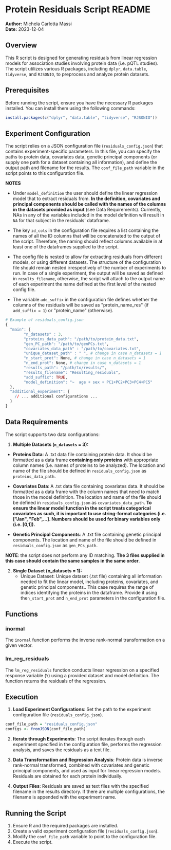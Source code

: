 # Protein Residuals Script README

**Author:** Michela Carlotta Massi  
**Date:** 2023-12-04

## Overview

This R script is designed for generating residuals from linear regression models for association studies involving protein data (i.e. pQTL studies). The script utilizes various R packages, including `dplyr`, `data.table`, `tidyverse`, and `RJSONIO`, to preprocess and analyze protein datasets.

## Prerequisites

Before running the script, ensure you have the necessary R packages installed. You can install them using the following commands:

```R
install.packages(c("dplyr", "data.table", "tidyverse", "RJSONIO"))
```

## Experiment Configuration

The script relies on a JSON configuration file (`residuals_config.json`) that contains experiment-specific parameters. In this file, you can specify the paths to protein data, covariates data, genetic principal components (or supply one path for a dataset containing all information), and define the output path and filename for the results. The `conf_file_path` variable in the script points to this configuration file.

**NOTES** 
- Under `model_definition` the user should define the linear regression model that to extract residuals from. **In the definition, covariates and principal components should be called with the names of the columns in the datasets provided as input** (see Data Requirements).
Currently, NAs in any of the variables included in the model definition will result in `NA` for that subject in the residuals' dataframe.

- The key `id_cols` in the configuration file requires a list containing the names of all the ID columns that will be concatenated to the output of the script. Therefore, the naming should reflect columns available in at least one of the dataframes supplied to the script.

- The config file is nested to allow for extracting residuals from different models, or using different datasets. The structure of the configuration file should remain nested irrespectively of the number of experiments to run. In case of a single experiment, the output will be saved as defined in `results_filename`, otherwise, the script will attach to the output name of each experiment the name defined at the first level of the nested config file.

- The variable `add_suffix` in the configuration file defines whether the columns of the residuals will be saved as "protein_name_res" (if `add_suffix = 1`) or "protein_name" (otherwise).

```R
# Example of residuals_config.json
{
  "main": {
        "n_datasets" : 3,
        "proteins_data_path": "/path/to/protein_data.txt",
        "gen_PC_path": "/path/to/genPCs.txt",
        "covariates_data_path" : "/path/to/covariates.txt",
        "unique_dataset_path" : " ", # change in case n_datasets = 1
        "n_start_prot": None, # change in case n_datasets = 1
        "n_end_prot": None, # change in case n_datasets = 1
        "results_path": "/path/to/results/",
        "results_filename": "Resulting_residuals",
        "add_suffix": TRUE,
        "model_definition": "~  age + sex + PC1+PC2+PC3+PC4+PC5"
  },
  "additional_experiment": {
    // ... additional configurations ...
  }
}
```

## Data Requirements

The script supports two data configurations:

1. **Multiple Datasets (`n_datasets` = 3):**
 - **Proteins Data**: A .txt data file containing protein data. It should be formatted as a data frame **containing only proteins** with appropriate column names (i.e. names of proteins to be analyzed). The location and name of the file should be defined in `residuals_config.json` as `proteins_data_path`.

- **Covariates Data**: A .txt data file containing covariates data. It should be formatted as a data frame with the column names that need to match those in the model definition. The location and name of the file should be defined in `residuals_config.json` as `covariates_data_path`. **To ensure the linear model function in the script treats categorical covariates as such, it is important to use string-format categories (i.e. ["Jan", "Feb",...]. Numbers should be used for binary variables only (i.e. [0,1]).**

- **Genetic Principal Components**: A .txt file containing genetic principal components. The location and name of the file should be defined in `residuals_config.json` as `gen_PCs_path`.

**NOTE**: the script does not perform any ID matching. **The 3 files supplied in this case should contain the same samples in the same order**.
  
2. **Single Dataset (n_datasets = 1):**
   - Unique Dataset: Unique dataset (.txt file) containing all information needed to fit the linear model, including proteins, covariates, and genetic principal components.. This case requires the range of indices identifying the proteins in the dataframe. Provide it using the`n_start_prot` and `n_end_prot` parameters in the configuration file. 

## Functions

### inormal

The `inormal` function performs the inverse rank-normal transformation on a given vector.

### lm_reg_residuals

The `lm_reg_residuals` function conducts linear regression on a specified response variable (`Y`) using a provided dataset and model definition. The function returns the residuals of the regression.

## Execution

1. **Load Experiment Configurations**: Set the path to the experiment configuration file (`residuals_config.json`).

```R
conf_file_path = "residuals_config.json"
configs <- fromJSON(conf_file_path)
```

2. **Iterate through Experiments**: The script iterates through each experiment specified in the configuration file, performs the regression analysis, and saves the residuals as a text file.

3. **Data Transformation and Regression Analysis**: Protein data is inverse rank-normal transformed, combined with covariates and genetic principal components, and used as input for linear regression models. Residuals are obtained for each protein individually.

4. **Output Files**: Residuals are saved as text files with the specified filename in the results directory. If there are multiple configurations, the filename is appended with the experiment name. 

## Running the Script

1. Ensure R and the required packages are installed.
2. Create a valid experiment configuration file (`residuals_config.json`).
3. Modify the `conf_file_path` variable to point to the configuration file.
4. Execute the script.
